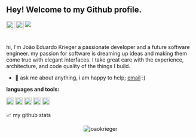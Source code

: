 ## Hey! Welcome to my Github profile.

<a href="https://www.instagram.com/joao_krieger/">
  <img align="left" alt="joaokrieger's Instagram" width="22px" src="https://raw.githubusercontent.com/hussainweb/hussainweb/main/icons/instagram.png" />
</a>
<a href="https://www.linkedin.com/in/joao-krieger/">
  <img align="left" alt="joaokrieger's LinkedIN" width="22px" src="https://raw.githubusercontent.com/peterthehan/peterthehan/master/assets/linkedin.svg" />
</a>

![](https://visitor-badge.glitch.me/badge?page_id=joaokrieger.joaokrieger)

<br />

hi, I'm João Eduardo Krieger a passionate developer and a future software engineer. my passion for software is dreaming up ideas and making them come true with elegant interfaces. I take great care with the experience, architecture, and code quality of the things I build.
  
- 💬 ask me about anything, i am happy to help; [email](mailto:joaoeduardokrieger123@gmail) :)

**languages and tools:**  

<code><img height="20" src="https://cdn.jsdelivr.net/gh/devicons/devicon/icons/java/java-original.svg"></code>
<code><img height="20" src="https://cdn.jsdelivr.net/gh/devicons/devicon/icons/flutter/flutter-original.svg"></code>
<code><img height="20" src="https://cdn.jsdelivr.net/gh/devicons/devicon/icons/dart/dart-original.svg"></code>
<code><img height="20" src="https://cdn.jsdelivr.net/gh/devicons/devicon/icons/postgresql/postgresql-original.svg"></code>
<code><img height="20" src="https://cdn.jsdelivr.net/gh/devicons/devicon/icons/php/php-original.svg"></code>

📈 my github stats

<p align="center"> <img src="https://github-readme-stats.vercel.app/api?username=joaokrieger&show_icons=true&theme=gotham" alt="joaokrieger" />
